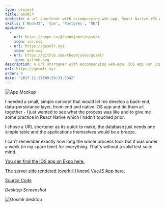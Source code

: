 ```yaml
---
type: project
title: Gosmlr
subtitle: A url shortener with accompanying web-app, React Native iOS App (on Expo) and CLI.
skills: ['NodeJS', 'Vue', 'Postgres', 'RN']
appLinks: 
  -
    url: https://expo.io/@theomjones/gosmlr
    icon: ios.svg
  - url: https://gosmlr.xyz
    icon: web.svg
  - url: https://github.com/theomjones/gosmlr
    icon: github.svg
description: A url shortener with accompanying web-app, iOS App (on Expo) and CLI.
url: https://gosmlr.xyz
order: 4
date: "2017-11-27T09:59:33.534Z"
---
```


![App Mockup](https://theomjonesimg.s3.amazonaws.com/blog/gosmlr-ios.jpg)

I needed a small, simple concept that would let me develop a back-end, data-persistance layer, front-end and native iOS app and tie them all together - I just wanted to see what the process was like and to give me some practice in React Native which I hadn't touched prior.

I chose a URL shortener as its quick to make, the database just needs one simple table and the applications themselves would be a breeze.

I can't remember exactly how long the whole process took but it was under a week (in my spare time) for everything. That's without a solid test suite mind.

[You can find the iOS app on Expo here.](https://expo.io/@theomjones/gosmlr)

[The server side rendered (overkill I know) VueJS App here.](https://theomjonesimg.s3.amazonaws.com/blog/gosmlr-desktop.png)

[Source Code](https://github.com/theomjones/gosmlr)

_Desktop Screenshot_

![Gosmlr desktop](https://theomjonesimg.s3.amazonaws.com/blog/gosmlr-desktop.png)
